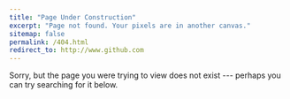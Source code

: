 ```yaml
---
title: "Page Under Construction"
excerpt: "Page not found. Your pixels are in another canvas."
sitemap: false
permalink: /404.html
redirect_to: http://www.github.com
---
```


Sorry, but the page you were trying to view does not exist --- perhaps you can try searching for it below.

<script>
  var GOOG_FIXURL_LANG = 'en';
  var GOOG_FIXURL_SITE = '{{ site.url }}'
</script>
<script src="https://linkhelp.clients.google.com/tbproxy/lh/wm/fixurl.js">
</script>

